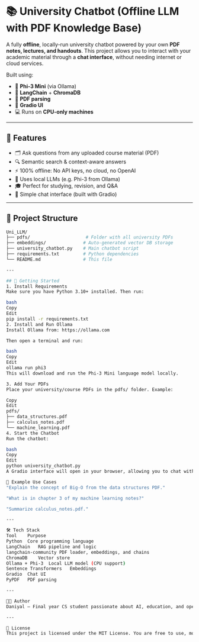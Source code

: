 # 📚 University Chatbot (Offline LLM with PDF Knowledge Base)

A fully **offline**, locally-run university chatbot powered by your own **PDF notes, lectures, and handouts**. This project allows you to interact with your academic material through a **chat interface**, without needing internet or cloud services.

Built using:
- 🧠 **Phi-3 Mini** (via Ollama)
- 🔗 **LangChain** + **ChromaDB**
- 📄 **PDF parsing**
- 💬 **Gradio UI**
- 💻 Runs on **CPU-only machines**

---

## 🎯 Features

- 🗂️ Ask questions from any uploaded course material (PDF)
- 🔍 Semantic search & context-aware answers
- ⚡ 100% offline: No API keys, no cloud, no OpenAI
- 🧠 Uses local LLMs (e.g. Phi-3 from Ollama)
- 🎓 Perfect for studying, revision, and Q&A
- 💬 Simple chat interface (built with Gradio)

---

## 📁 Project Structure

```bash
Uni_LLM/
├── pdfs/                     # Folder with all university PDFs
├── embeddings/              # Auto-generated vector DB storage
├── university_chatbot.py    # Main chatbot script
├── requirements.txt         # Python dependencies
└── README.md                # This file

---

## 🚀 Getting Started
1. Install Requirements
Make sure you have Python 3.10+ installed. Then run:

bash
Copy
Edit
pip install -r requirements.txt
2. Install and Run Ollama
Install Ollama from: https://ollama.com

Then open a terminal and run:

bash
Copy
Edit
ollama run phi3
This will download and run the Phi-3 Mini language model locally.

3. Add Your PDFs
Place your university/course PDFs in the pdfs/ folder. Example:

Copy
Edit
pdfs/
├── data_structures.pdf
├── calculus_notes.pdf
└── machine_learning.pdf
4. Start the Chatbot
Run the chatbot:

bash
Copy
Edit
python university_chatbot.py
A Gradio interface will open in your browser, allowing you to chat with your academic PDFs.

💬 Example Use Cases
"Explain the concept of Big-O from the data structures PDF."

"What is in chapter 3 of my machine learning notes?"

"Summarize calculus_notes.pdf."

---

🛠️ Tech Stack
Tool	Purpose
Python	Core programming language
LangChain	RAG pipeline and logic
langchain-community	PDF loader, embeddings, and chains
ChromaDB	Vector store
Ollama + Phi-3	Local LLM model (CPU support)
Sentence Transformers	Embeddings
Gradio	Chat UI
PyPDF	PDF parsing

---

👨‍💻 Author
Daniyal – Final year CS student passionate about AI, education, and open tools that empower learners.

---

📜 License
This project is licensed under the MIT License. You are free to use, modify, and distribute it.

